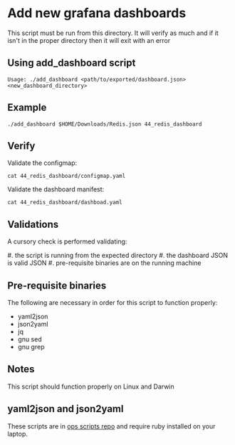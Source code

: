 # Add new grafana dashboards

This script must be run from this directory. It will verify as much
and if it isn't in the proper directory then it will exit with an error

## Using add_dashboard script

```
Usage: ./add_dashboard <path/to/exported/dashboard.json> <new_dashboard_directory>

```


## Example

```
./add_dashboard $HOME/Downloads/Redis.json 44_redis_dashboard
```

## Verify

Validate the configmap:

```
cat 44_redis_dashboard/configmap.yaml
```

Validate the dashboard manifest:

```
cat 44_redis_dashboard/dashboad.yaml
```
## Validations

A cursory check is performed validating:

  #. the script is running from the expected directory
  #. the dashboard JSON is valid JSON
  #. pre-requisite binaries are on the running machine

## Pre-requisite binaries

The following are necessary in order for this script to function
properly:

  * yaml2json
  * json2yaml
  * jq
  * gnu sed
  * gnu grep


## Notes

This script should function properly on Linux and Darwin

## yaml2json and json2yaml

These scripts are in [ops scripts repo][1] and require ruby installed on
your laptop.


[1]:https://github.com/Bluescape/ops/tree/develop/scripts
